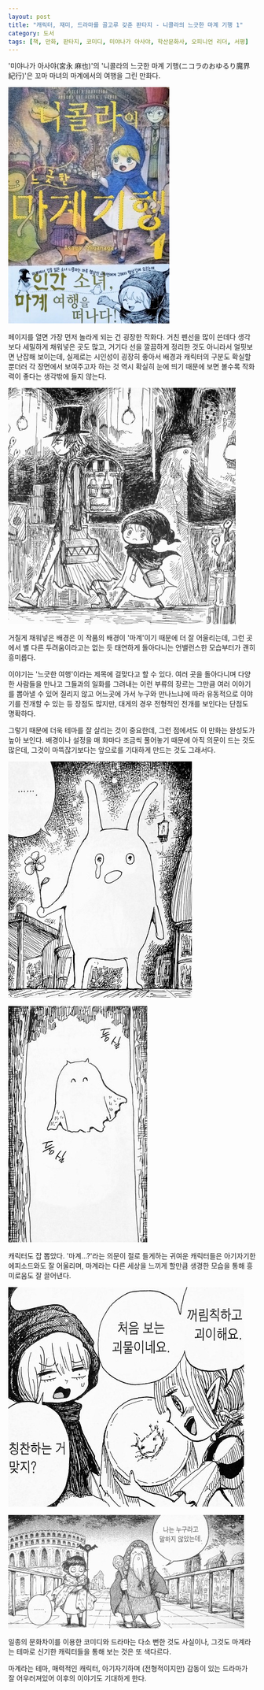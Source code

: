 ```yaml
---
layout: post
title: "캐릭터, 재미, 드라마를 골고루 갖춘 판타지 - 니콜라의 느긋한 마계 기행 1"
category: 도서
tags: [책, 만화, 판타지, 코미디, 미야나가 아사야, 학산문화사, 오피니언 리더, 서평]
---
```


'미야나가 아사야(宮永 麻也)'의
'니콜라의 느긋한 마계 기행(ニコラのおゆるり魔界紀行)'은
꼬마 마녀의 마계에서의 여행을 그린 만화다.

![표지](/images/nicola-no-oyururi-makaikiko-1-comic-book-cover.jpg)

페이지를 열면 가장 먼저 놀라게 되는 건 굉장한 작화다.
거친 펜선을 많이 쓴데다 생각보다 세밀하게 채워넣은 곳도 많고,
거기다 선을 깔끔하게 정리한 것도 아니라서 얼핏보면 난잡해 보이는데,
실제로는 시인성이 굉장히 좋아서 배경과 캐릭터의 구분도 확실할 뿐더러
각 장면에서 보여주고자 하는 것 역시 확실히 눈에 띄기 때문에
보면 볼수록 작화력이 좋다는 생각밖에 들지 않는다.

![11](/images/nicola-no-oyururi-makaikiko-1-comic-book-p011.jpg)

거칠게 채워넣은 배경은 이 작품의 배경이 '마계'이기 때문에 더 잘 어울리는데,
그런 곳에서 별 다른 두려움이라고는 없는 듯 태연하게 돌아다니는 언밸런스한 모습부터가 괜히 흥미롭다.

이야기는 '느긋한 여행'이라는 제목에 걸맞다고 할 수 있다.
여러 곳을 돌아다니며 다양한 사람들을 만나고 그들과의 일화를 그려내는 이런 부류의 장르는
그만큼 여러 이야기를 뽑아낼 수 있어 질리지 않고
어느곳에 가서 누구와 만나느냐에 따라 유동적으로 이야기를 전개할 수 있는 등 장점도 많지만,
대게의 경우 전형적인 전개를 보인다는 단점도 명확하다.

그렇기 때문에 더욱 테마를 잘 살리는 것이 중요한데,
그런 점에서도 이 만화는 완성도가 높아 보인다.
배경이나 설정을 매 화마다 조금씩 풀어놓기 때문에 아직 의문이 드는 것도 많은데,
그것이 마뜩잖기보다는 앞으로를 기대하게 만드는 것도 그래서다.

![55](/images/nicola-no-oyururi-makaikiko-1-comic-book-p055.jpg)

![108](/images/nicola-no-oyururi-makaikiko-1-comic-book-p108.jpg)

캐릭터도 잡 뽑았다.
'마계...?'라는 의문이 절로 들게하는 귀여운 캐릭터들은 아기자기한 에피소드와도 잘 어울리며,
마계라는 다른 세상을 느끼게 할만큼 생경한 모습을 통해 흥미로움도 잘 끌어낸다.

![73](/images/nicola-no-oyururi-makaikiko-1-comic-book-p073.jpg)

![193](/images/nicola-no-oyururi-makaikiko-1-comic-book-p193.jpg)

일종의 문화차이를 이용한 코미디와 드라마는 다소 뻔한 것도 사실이나,
그것도 마계라는 테마로 신기한 캐릭터들을 통해 보는 것은 또 색다르다.

마계라는 테마, 매력적인 캐릭터, 아기자기하며 (전형적이지만) 감동이 있는 드라마가 잘 어우러져있어
이후의 이야기도 기대하게 한다.
